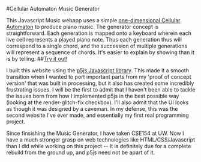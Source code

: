 #Cellular Automaton Music Generator

This Javascript Music webapp uses a simple [one-dimensional Cellular Automaton](http://mathworld.wolfram.com/ElementaryCellularAutomaton.html) to produce piano music. 
The generator concept is straightforward. Each generation is mapped onto a keyboard wherein each live cell represents a played piano note. Thus each generation thus will correspond to a single chord, and the succession of multiple generations will represent a sequence of chords.
It's easier to explain by showing than it is by telling:
##[Try it out!](http://students.washington.edu/abemill/CA/)


I built this website using the [p5js Javascript library](https://p5js.org/). This made it a smooth transition when I wanted to port important parts from my 'proof of concept version' that was built in processing, but it also has created some incredibly frustrating issues. 
I will be the first to admit that I haven't been able to tackle the issues born from how I implemented p5js in the best possible way (looking at the render-glitch-fix checkbox). I'll also admit that the UI looks as though it was designed by a caveman. In my defense, this was the second website I've ever made, and essentially my first real programming project. 

Since finsishing the Music Generator, I have taken CSE154 at UW. Now I have a much stronger grasp on web technologies like HTML/CSS/Javascript than I did while working on this project -- It is definitely due for a complete rebuild from the ground up, and p5js need not be apart of it.
